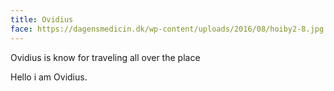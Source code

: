 ```yaml
---
title: Ovidius
face: https://dagensmedicin.dk/wp-content/uploads/2016/08/hoiby2-8.jpg
---
```


Ovidius is know for traveling all over the place

<!--more-->

Hello i am Ovidius.

